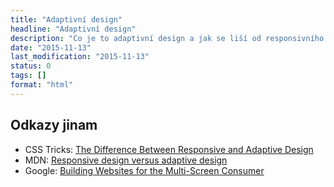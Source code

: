 ```yaml
---
title: "Adaptivní design"
headline: "Adaptivní design"
description: "Co je to adaptivní design a jak se liší od responsivního."
date: "2015-11-13"
last_modification: "2015-11-13"
status: 0
tags: []
format: "html"
---
```


<h2 id="odkazy">Odkazy jinam</h2>

<ul>
  <li>CSS Tricks: <a href="https://css-tricks.com/the-difference-between-responsive-and-adaptive-design/">The Difference Between Responsive and Adaptive Design</a></li>
  
  <li>MDN: <a href="https://developer.mozilla.org/en-US/Apps/Design/UI_layout_basics/Responsive_design_versus_adaptive_design">Responsive design versus adaptive design</a></li>
  
  <li>Google: <a href="https://www.google.com/think/multiscreen/whitepaper-multiscreenconsumer.html">Building Websites for the Multi-Screen Consumer</a></li>
</ul>